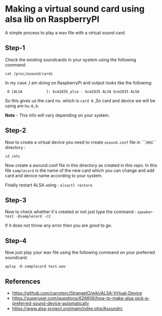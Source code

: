 # Making a virtual sound card using alsa lib on RaspberryPI
A simple process to play a wav file with a virtual sound card. 

## Step-1

Check the existing soundcards in your system using the following command:
 
```cat /proc/asound/cards```

In my case ,I am doing on RaspberryPi and output looks like the following:

``` 0 [ALSA           ]: bcm2835_alsa - bcm2835 ALSA bcm2835 ALSA```

So this gives us the card no. which is ```card 0``` ,So card and device we will be using  are ```hw:0,0```.

**Note** - This info will vary depending on your system.

## Step-2

Now to create a virtual device you need to create ```asound.conf``` file in ```/etc`` directory :

```cd /etc```

Now create a asound.conf file in this directory as created in this repo. In this file ```samplecard``` is the name of the new card which you can change and add card and device name according to your system.

Finally restart ALSA using : ```alsactl restore```

## Step-3

Now to check whether it's created or not just type the command : ```speaker-test -Dsamplecard -c2```

If it does not throw any error then you are good to go.

## Step-4

Now just play your wav file using the following command on your preferred soundcard:

```aplay -D samplecard test.wav```


## References

- https://github.com/carrotsrc/StrangeIO/wiki/ALSA-Virtual-Device
- https://superuser.com/questions/626606/how-to-make-alsa-pick-a-preferred-sound-device-automatically
- https://www.alsa-project.org/main/index.php/Asoundrc

